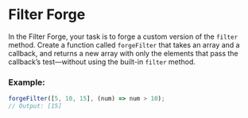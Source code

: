 # Filter Forge

In the Filter Forge, your task is to forge a custom version of the `filter` method. Create a function called `forgeFilter` that takes an array and a callback, and returns a new array with only the elements that pass the callback’s test—without using the built-in `filter` method.

### Example:

```js
forgeFilter([5, 10, 15], (num) => num > 10);
// Output: [15]
```
